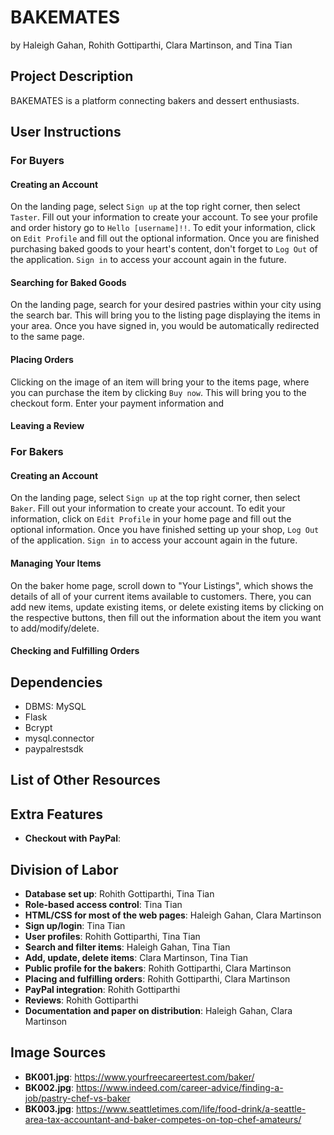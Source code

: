 # BAKEMATES
by Haleigh Gahan, Rohith Gottiparthi, Clara Martinson, and Tina Tian

## Project Description
BAKEMATES is a platform connecting bakers and dessert enthusiasts. 

## User Instructions

### For Buyers
#### Creating an Account
On the landing page, select `Sign up` at the top right corner, then select `Taster`. Fill out your information to create your account. To see your profile and order history go to `Hello [username]!!`. To edit your information, click on `Edit Profile` and fill out the optional information. Once you are finished purchasing baked goods to your heart's content, don't forget to `Log Out` of the application. `Sign in` to access your account again in the future.

#### Searching for Baked Goods
On the landing page, search for your desired pastries within your city using the search bar. This will bring you to the listing page displaying the items in your area. Once you have signed in, you would be automatically redirected to the same page. 

#### Placing Orders
Clicking on the image of an item will bring your to the items page, where you can purchase the item by clicking `Buy now`. This will bring you to the checkout form. Enter your payment information and 

#### Leaving a Review

### For Bakers
#### Creating an Account
On the landing page, select `Sign up` at the top right corner, then select `Baker`. Fill out your information to create your account. To edit your information, click on `Edit Profile` in your home page and fill out the optional information. Once you have finished setting up your shop, `Log Out` of the application. `Sign in` to access your account again in the future.

#### Managing Your Items
On the baker home page, scroll down to "Your Listings", which shows the details of all of your current items available to customers. There, you can add new items, update existing items, or delete existing items by clicking on the respective buttons, then fill out the information about the item you want to add/modify/delete.

#### Checking and Fulfilling Orders


## Dependencies
- DBMS: MySQL
- Flask
- Bcrypt
- mysql.connector
- paypalrestsdk

## List of Other Resources


## Extra Features
- **Checkout with PayPal**:

## Division of Labor
- **Database set up**: Rohith Gottiparthi, Tina Tian
- **Role-based access control**: Tina Tian
- **HTML/CSS for most of the web pages**: Haleigh Gahan, Clara Martinson
- **Sign up/login**: Tina Tian
- **User profiles**: Rohith Gottiparthi, Tina Tian
- **Search and filter items**: Haleigh Gahan, Tina Tian
- **Add, update, delete items**: Clara Martinson, Tina Tian
- **Public profile for the bakers**: Rohith Gottiparthi, Clara Martinson
- **Placing and fulfilling orders**: Rohith Gottiparthi, Clara Martinson
- **PayPal integration**: Rohith Gottiparthi
- **Reviews**: Rohith Gottiparthi
- **Documentation and paper on distribution**: Haleigh Gahan, Clara Martinson

## Image Sources
- **BK001.jpg**: https://www.yourfreecareertest.com/baker/
- **BK002.jpg**: https://www.indeed.com/career-advice/finding-a-job/pastry-chef-vs-baker
- **BK003.jpg**: https://www.seattletimes.com/life/food-drink/a-seattle-area-tax-accountant-and-baker-competes-on-top-chef-amateurs/ 